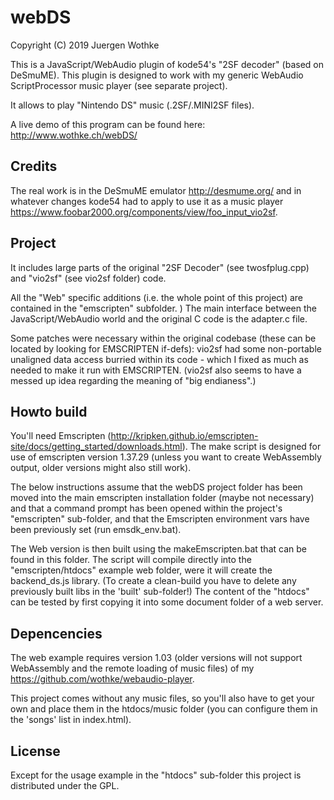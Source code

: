 # webDS

Copyright (C) 2019 Juergen Wothke

This is a JavaScript/WebAudio plugin of kode54's "2SF decoder" (based on DeSmuME). This 
plugin is designed to work with my generic WebAudio ScriptProcessor music player (see separate project). 

It allows to play "Nintendo DS" music (.2SF/.MINI2SF files).

A live demo of this program can be found here: http://www.wothke.ch/webDS/


## Credits
The real work is in the DeSmuME emulator http://desmume.org/
and in whatever changes kode54 had to apply to use it as a music player 
https://www.foobar2000.org/components/view/foo_input_vio2sf. 


## Project
It includes large parts of the original "2SF Decoder" (see twosfplug.cpp) and "vio2sf" (see vio2sf folder) 
code.

All the "Web" specific additions (i.e. the whole point of this project) are contained in the 
"emscripten" subfolder. ) The main interface between the JavaScript/WebAudio world and the 
original C code is the adapter.c file. 

Some patches were necessary within the original codebase (these can be located by looking for EMSCRIPTEN if-defs):
vio2sf had some non-portable unaligned data access burried within its code - which I fixed as much as needed to 
make it run with EMSCRIPTEN. (vio2sf also seems to have a messed up idea regarding the meaning of "big endianess".)


## Howto build

You'll need Emscripten (http://kripken.github.io/emscripten-site/docs/getting_started/downloads.html). The make script 
is designed for use of emscripten version 1.37.29 (unless you want to create WebAssembly output, older versions might 
also still work).

The below instructions assume that the webDS project folder has been moved into the main emscripten 
installation folder (maybe not necessary) and that a command prompt has been opened within the 
project's "emscripten" sub-folder, and that the Emscripten environment vars have been previously 
set (run emsdk_env.bat).

The Web version is then built using the makeEmscripten.bat that can be found in this folder. The 
script will compile directly into the "emscripten/htdocs" example web folder, were it will create 
the backend_ds.js library. (To create a clean-build you have to delete any previously built libs in the 
'built' sub-folder!) The content of the "htdocs" can be tested by first copying it into some 
document folder of a web server. 


## Depencencies

The web example requires version 1.03 (older versions will not support WebAssembly and the remote loading of 
music files) of my https://github.com/wothke/webaudio-player.

This project comes without any music files, so you'll also have to get your own and place them
in the htdocs/music folder (you can configure them in the 'songs' list in index.html).


## License

Except for the usage example in the "htdocs" sub-folder this project is distributed under the GPL.
